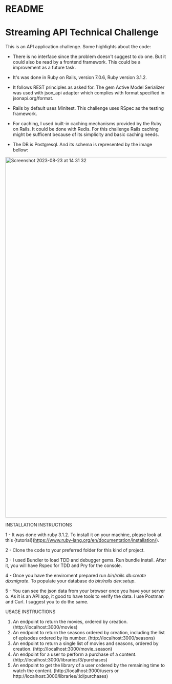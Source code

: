 # README

# Streaming API Technical Challenge

This is an API application challenge. Some highlights about the code:

* There is no interface since the problem doesn't suggest to do one. But it could also be read by a frontend framework. This could be a improvement as a future task.

* It's was done in Ruby on Rails, version 7.0.6, Ruby version 3.1.2.

* It follows REST principles as asked for. The gem Active Model Serializer was used with json_api adapter which complies with format specified in jsonapi.org/format.

* Rails by default uses Minitest. This challenge uses RSpec as the testing framework.

* For caching, I used built-in caching mechanisms provided by the Ruby on Rails. It could be done with Redis. For this challenge Rails caching might be sufficent because of its simplicity and basic caching needs.

* The DB is Postgresql. And its schema is represented by the image bellow:

<img width="1124" alt="Screenshot 2023-08-23 at 14 31 32" src="https://github.com/Ju-Arrighi/streaming-api/assets/85900332/46a99e36-5802-4de8-9f78-d73fab191d33">


INSTALLATION INSTRUCTIONS

1 - It was done with ruby 3.1.2. To install it on your machine, please look at this {tutorial}(https://www.ruby-lang.org/en/documentation/installation/).

2 - Clone the code to your preferred folder for this kind of project.

3 - I used Bundler to load TDD and debugger gems. Run bundle install. After it, you will have Rspec for TDD and Pry for the console.

4 - Once you have the enviroment prepared run *bin/rails db:create db:migrate*. To populate your database do *bin/rails dev:setup*.

5 - You can see the json data from your browser once you have your server o. As it is an API app, it good to have tools to verify the data. I use Postman and Curl. I suggest you to do the same.

USAGE INSTRUCTIONS

1. An endpoint to return the movies, ordered by creation. (http://localhost:3000/movies)
2. An endpoint to return the seasons ordered by creation, including the list of episodes ordered by its number. (http://localhost:3000/seasons)
3. An endpoint to return a single list of movies and seasons, ordered by creation. (http://localhost:3000/movie_season)
4. An endpoint for a user to perform a purchase of a content. (http://localhost:3000/libraries/3/purchases)
5. An endpoint to get the library of a user ordered by the remaining time to watch the content. (http://localhost:3000/users or http://localhost:3000/libraries/:id/purchases)
